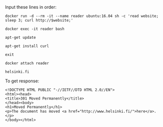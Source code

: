 
Input these lines in order:
```
docker run -d --rm -it --name reader ubuntu:16.04 sh -c 'read website; sleep 3; curl http://$website;'
```
```
docker exec -it reader bash
```
```
apt-get update
```
```
apt-get install curl
```
```
exit
```
```
docker attach reader
```
```
helsinki.fi
```

To get response:
```
<!DOCTYPE HTML PUBLIC "-//IETF//DTD HTML 2.0//EN">
<html><head>
<title>301 Moved Permanently</title>
</head><body>
<h1>Moved Permanently</h1>
<p>The document has moved <a href="http://www.helsinki.fi/">here</a>.</p>
</body></html>
```
